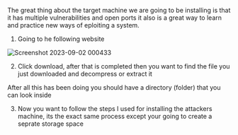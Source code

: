 The great thing about the target machine we are going to be installing is that it has multiple vulnerabilities and open ports it also is a great way to learn and practice new ways of eploiting a system.

1. Going to he following website

![Screenshot 2023-09-02 000433](https://github.com/XavierTackett/My_testing_enviorment/assets/116126997/f8596fac-9721-47d1-9c56-e25709957ee9)

2. Click download, after that is completed then you want to find the file you just downloaded and decompress or extract it

After all this has been doing you should have a directory (folder) that you can look inside

3. Now you want to follow the steps I used for installing the attackers machine, its the exact same process except your going to create a seprate storage space
